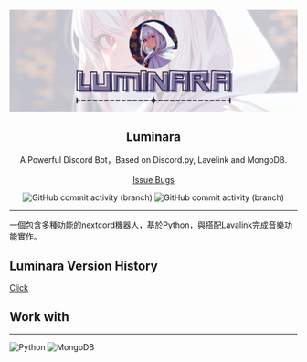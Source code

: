 <br/>
<p align="center">
  <a href="https://github.com/EarthlyEric/Luminara">
    <img src="/res/logo/Luminara_Banner_Github.png" alt="Logo" width="680">
  </a>

  <h2 align="center">Luminara</h2>

  <p align="center">
    A Powerful Discord Bot，Based on Discord.py, Lavelink and MongoDB.
    <br/>
    <br/>
    <a href="https://github.com/EarthlyEric/Luminara/issues">Issue Bugs</a>
    
  </p>
</p>
<p align="center">
    <img alt="GitHub commit activity (branch)" src="https://img.shields.io/github/commit-activity/t/EarthlyEric/Luminara/master?label=%22master%22%20commits">
    <img alt="GitHub commit activity (branch)" src="https://img.shields.io/github/commit-activity/t/EarthlyEric/Luminara/dev?label=%22dev%22%20commits">
</p>

---


一個包含多種功能的nextcord機器人，基於Python，與搭配Lavalink完成音樂功能實作。
## Luminara Version History
[Click](VersionHistory.MD)

## Work with
---
![Python](https://img.shields.io/badge/python-3670A0?style=for-the-badge&logo=python&logoColor=ffdd54)
![MongoDB](https://img.shields.io/badge/MongoDB-%234ea94b.svg?style=for-the-badge&logo=mongodb&logoColor=white)

